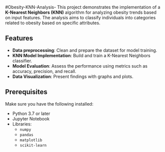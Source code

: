 #Obesity-KNN-Analysis-
This project demonstrates the implementation of a **K-Nearest Neighbors (KNN)** algorithm for analyzing obesity trends based on input features. The analysis aims to classify individuals into categories related to obesity based on specific attributes.

## Features
- **Data preprocessing**: Clean and prepare the dataset for model training.
- **KNN Model Implementation**: Build and train a K-Nearest Neighbors classifier.
- **Model Evaluation**: Assess the performance using metrics such as accuracy, precision, and recall.
- **Data Visualization**: Present findings with graphs and plots.

## Prerequisites
Make sure you have the following installed:
- Python 3.7 or later
- Jupyter Notebook
- Libraries:
  - `numpy`
  - `pandas`
  - `matplotlib`
  - `scikit-learn`
